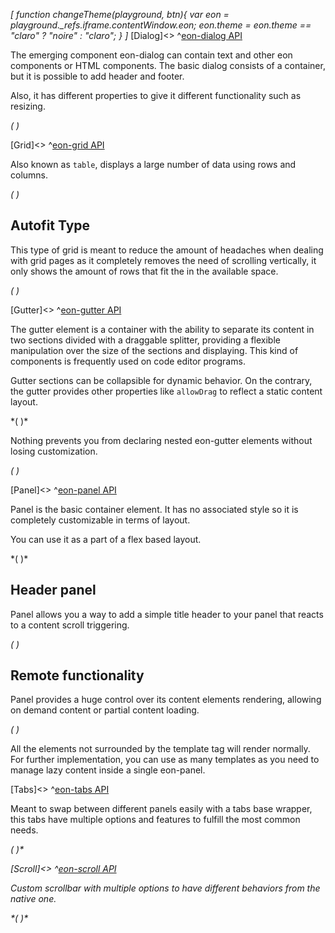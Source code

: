 *[
  function changeTheme(playground, btn){
    var eon = playground._refs.iframe.contentWindow.eon;
    eon.theme = eon.theme == "claro" ? "noire" : "claro";
  }
]*
[Dialog]<>
^[eon-dialog API](#!version=latest&mode=api&file=ui%2Feon-dialog%2Feon-dialog.html)


The emerging component eon-dialog can contain text and other eon components or HTML components.
The basic dialog consists of a container, but it is possible to add header and footer.

Also, it has different properties to give it different functionality such as resizing.


*(
<doc-playground label="Common Usage" format="true" html="true" js="true" css="true" selector=".content" format="true">
  <template type="html-head">
    <script>
      var eon = {
        cacheBusting: true
      }
    </script>
    <script src='framework/doc-eon/eon/eon.js'></script>
    <script>
      eon.import([
        'framework/doc-eon/eon/ui/eon-dialog',
        'framework/doc-eon/eon/ui/eon-text',
        'framework/doc-eon/eon/ui/eon-button',
        'framework/doc-eon/custom/doc-playground/doc-showcase'
      ])
    </script>
    <style>
      .content {
        display: flex;
        flex-wrap: wrap;
        width: 100%;
      }   
      #textDialog {
        max-width: 700px;
        max-height: 300px;
      }
      .d-dialog-form {
        display:flex;
        flex-direction: column;
        padding: 0;
      }
      .d-dialog-placeholder {
        height: 200px;
        width: 100%;
      }
      .d-top-margin {
        margin-top: 10px;
      }
      .d-right-margin {
        margin-right: 10px;
      }
      #loginDialog {
        min-height: 292px;
        min-width: 280px;
      }
      #loginDialog.eon-dialog-dialog .eon-dialog-content {
        padding: 0 25px 25px 25px;
      }
      .d-dialog-form eon-text {
        margin: 5px 0;
      }
      @media (max-width: 600px) {
        #textDialog {
          max-height: none;
        }
      }
      @media (max-width: 460px) {
        .d-dialog-form eon-text {
          width: 100% !important;
        }
      }
    </style>
  </template>
  <template type="html-body">
    <div class="content">
      <doc-showcase label="Interactive">
        <eon-button value="Show" onclick="document.querySelector('#textDialog').open()"></eon-button>
        <eon-dialog id="textDialog" class="d-dialog" heading="Interactive dialog" blur="true" closable="true" maximize="true"
          minimize="true" resize="true" drag="true" default-style="false">
          <eon-section type="content">
            <p>
              Lorem ipsum dolor sit amet, consectetur adipisicing elit, sed do eiusmod tempor
              incididunt ut labore et dolore magna aliqua.
              Ut enim ad minim veniam, quis nostrud exercitation ullamco laboris nisi ut
              aliquip
              ex ea commodo
              consequat. Duis aute irure dolor in reprehenderit in voluptate velit esse
              cillum
              dolore eu fugiat
              nulla pariatur. Excepteur sint occaecat cupidatat non proident, sunt in culpa
              qui
              officia deserunt
              mollit anim id est laborum.
              <br>
              <br> Lorem ipsum dolor sit amet, consectetur adipisicing elit, sed do eiusmod
              tempor incididunt ut labore
              et dolore magna aliqua. Ut enim ad minim veniam, quis nostrud exercitation
              ullamco
              laboris nisi ut
              aliquip ex ea commodo consequat. Duis aute irure dolor in reprehenderit in
              voluptate velit esse cillum
              dolore eu fugiat nulla pariatur. Excepteur sint occaecat cupidatat non
              proident,
              sunt in culpa qui
              officia deserunt mollit anim id est laborum.
              <br>
              <br> Lorem ipsum dolor sit amet, consectetur adipisicing elit, sed do eiusmod
              tempor incididunt ut labore
              et dolore magna aliqua.
              <br>
            </p>
          </eon-section>
          <eon-section type="footer" location="right">
            <eon-button class="d-right-margin" value="Cancel" design="flat" onclick="document.querySelector('#textDialog').close()">
            </eon-button>
          </eon-section>
        </eon-dialog>
      </doc-showcase>
      <doc-showcase label="Modal">
        <eon-button value="Show" onclick="document.querySelector('#loginDialog').open()">
        </eon-button>
        <eon-dialog id="loginDialog" modal="true" blur="true" resize="true" heading="Login" default-style="false">
          <eon-section type="content">
            <eon-form class="d-dialog-form" action="#" method="get">
              <eon-text name="userName" inline="false" placeholder="User name" label="User name"></eon-text>
              <eon-text name="userPass" inline="false" type="Password" placeholder="Password" label="Password"></eon-text>
              <eon-button class="d-top-margin" type="submit" value="Sign in" expand="full" design="flat"></eon-button>
            </eon-form>
          </eon-section>
        </eon-dialog>
      </doc-showcase>
    </div>
    <div style="height: 350px;"></div>
  </template>
  <template type="js">
    eon.onReady(function(){
      document.querySelector("#textDialog").open();
    });
  </template>
  <template type="footer">
    {"button":{"action":"changeTheme", "icon":"theme"}}
  </template>
</doc-playground>
)*

[Grid]<>
^[eon-grid API](#!version=latest&mode=api&file=ui%2Feon-grid%2Feon-grid.html)


Also known as `table`, displays a large number of data using rows and columns.

*(
<doc-playground label="Common Usage" html="true" js="true" css="true" selector="body" format="true">
  <template type="html-head">
    <script>
      var eon = {
        cacheBusting: true
      }
    </script>
    <script src='framework/doc-eon/eon/eon.js'></script>
    <script>
      eon.import([
        'framework/doc-eon/eon/ui/eon-grid',
        'framework/doc-eon/custom/doc-playground/doc-showcase'
      ]);
    </script>
  </template>
  <template type="html-body">
    <doc-showcase label="Scrollable Grid">
      <eon-grid footer="true" entries-count="false" row-min-height="80" column-min-width="200" columns="name, lastname, age, phone" headers="Name, Lastname, Age, Phone, DNI" style="height:394px" page-size="8" autofit="false">
        <eon-grid-row>
          <eon-grid-cell column="name">John</eon-grid-cell>
          <eon-grid-cell column="lastname">Doe</eon-grid-cell>
          <eon-grid-cell column="age">27</eon-grid-cell>
          <eon-grid-cell column="phone">766565454</eon-grid-cell>
        </eon-grid-row>
        <eon-grid-row>
          <eon-grid-cell column="name">Jill</eon-grid-cell>
          <eon-grid-cell column="lastname">Smith</eon-grid-cell>
          <eon-grid-cell column="phone">666676666</eon-grid-cell>
        </eon-grid-row>
        <eon-grid-row>
          <eon-grid-cell column="name">Joseph</eon-grid-cell>
          <eon-grid-cell column="lastname">Doe</eon-grid-cell>
          <eon-grid-cell column="age">16</eon-grid-cell>
          <eon-grid-cell column="phone">3345</eon-grid-cell>
        </eon-grid-row>
        <eon-grid-row>
          <eon-grid-cell column="name">Charles</eon-grid-cell>
          <eon-grid-cell column="lastname">Doe</eon-grid-cell>
          <eon-grid-cell column="age">27</eon-grid-cell>
          <eon-grid-cell column="phone">766565454</eon-grid-cell>
        </eon-grid-row>
        <eon-grid-row>
          <eon-grid-cell column="name">Jaime</eon-grid-cell>
          <eon-grid-cell column="lastname">Doe</eon-grid-cell>
          <eon-grid-cell column="age">16</eon-grid-cell>
          <eon-grid-cell column="phone">3345</eon-grid-cell>
        </eon-grid-row>
        <eon-grid-row>
          <eon-grid-cell column="name">Johan</eon-grid-cell>
          <eon-grid-cell column="lastname">Doe</eon-grid-cell>
          <eon-grid-cell column="phone">666676666</eon-grid-cell>
        </eon-grid-row>
        <eon-grid-row>
          <eon-grid-cell column="name">David</eon-grid-cell>
          <eon-grid-cell column="lastname">Doe</eon-grid-cell>
          <eon-grid-cell column="age">27</eon-grid-cell>
          <eon-grid-cell column="phone">766565454</eon-grid-cell>
        </eon-grid-row>
        <eon-grid-row>
          <eon-grid-cell column="name">Samuel</eon-grid-cell>
          <eon-grid-cell column="lastname">Doe</eon-grid-cell>
          <eon-grid-cell column="age">16</eon-grid-cell>
          <eon-grid-cell column="phone">3345</eon-grid-cell>
        </eon-grid-row>
        <eon-grid-row>
          <eon-grid-cell column="name">Vera</eon-grid-cell>
          <eon-grid-cell column="lastname">Doe</eon-grid-cell>
          <eon-grid-cell column="phone">666676666</eon-grid-cell>
        </eon-grid-row>
        <eon-grid-row>
          <eon-grid-cell column="name">Janine</eon-grid-cell>
          <eon-grid-cell column="lastname">Jackson</eon-grid-cell>
          <eon-grid-cell column="age">27</eon-grid-cell>
          <eon-grid-cell column="phone">766565454</eon-grid-cell>
        </eon-grid-row>
      </eon-grid>
    </doc-showcase>
  </template>
  <template type="footer">
    {"button":{"action":"changeTheme", "icon":"theme"}}
  </template>
</doc-playground>
)*

## Autofit Type
This type of grid is meant to reduce the amount of headaches when dealing with grid pages as it completely removes the need of scrolling vertically, it only shows the amount of rows that fit the in the available space.

*(
<doc-playground label="Autofit" html="true" js="true" css="true" selector="body" format="true">
  <template type="html-head">
    <script>
      var eon = {
        cacheBusting: true
      }
    </script>
    <script src='framework/doc-eon/eon/eon.js'></script>
    <script>
      eon.import([
        'framework/doc-eon/eon/ui/eon-grid',
        'framework/doc-eon/custom/doc-playground/doc-showcase'
      ]);
    </script>
  </template>
  <template type="html-body">
    <doc-showcase label='Smaller Space'>
      <eon-grid resizable="false" footer="true" entries-count="false" row-min-height="80"     column-min-width="200" autofit="true" columns="name, lastname, age, phone" headers="Name, Lastname, Age, Phone, DNI" style="height:315px">
        <eon-grid-row>
            <eon-grid-cell column="name">John</eon-grid-cell>
            <eon-grid-cell column="lastname">Doe</eon-grid-cell>
            <eon-grid-cell column="age">27</eon-grid-cell>
            <eon-grid-cell column="phone">766565454</eon-grid-cell>
        </eon-grid-row>
        <eon-grid-row>
            <eon-grid-cell column="name">Jill</eon-grid-cell>
            <eon-grid-cell column="lastname">Smith</eon-grid-cell>
            <eon-grid-cell column="phone">666676666</eon-grid-cell>
        </eon-grid-row>
        <eon-grid-row>
            <eon-grid-cell column="name">Joseph</eon-grid-cell>
            <eon-grid-cell column="lastname">Doe</eon-grid-cell>
            <eon-grid-cell column="age">16</eon-grid-cell>
            <eon-grid-cell column="phone">3345</eon-grid-cell>
        </eon-grid-row>
        <eon-grid-row>
            <eon-grid-cell column="name">Charles</eon-grid-cell>
            <eon-grid-cell column="lastname">Doe</eon-grid-cell>
            <eon-grid-cell column="age">27</eon-grid-cell>
            <eon-grid-cell column="phone">766565454</eon-grid-cell>
        </eon-grid-row>
        <eon-grid-row>
            <eon-grid-cell column="name">Jaime</eon-grid-cell>
            <eon-grid-cell column="lastname">Doe</eon-grid-cell>
            <eon-grid-cell column="age">16</eon-grid-cell>
            <eon-grid-cell column="phone">3345</eon-grid-cell>
        </eon-grid-row>
        <eon-grid-row>
            <eon-grid-cell column="name">Johan</eon-grid-cell>
            <eon-grid-cell column="lastname">Doe</eon-grid-cell>
            <eon-grid-cell column="phone">666676666</eon-grid-cell>
        </eon-grid-row>
        <eon-grid-row>
            <eon-grid-cell column="name">David</eon-grid-cell>
            <eon-grid-cell column="lastname">Doe</eon-grid-cell>
            <eon-grid-cell column="age">27</eon-grid-cell>
            <eon-grid-cell column="phone">766565454</eon-grid-cell>
        </eon-grid-row>
        <eon-grid-row>
            <eon-grid-cell column="name">Samuel</eon-grid-cell>
            <eon-grid-cell column="lastname">Doe</eon-grid-cell>
            <eon-grid-cell column="age">16</eon-grid-cell>
            <eon-grid-cell column="phone">3345</eon-grid-cell>
        </eon-grid-row>
        <eon-grid-row>
            <eon-grid-cell column="name">Vera</eon-grid-cell>
            <eon-grid-cell column="lastname">Doe</eon-grid-cell>
            <eon-grid-cell column="phone">666676666</eon-grid-cell>
        </eon-grid-row>
        <eon-grid-row>
            <eon-grid-cell column="name">Janine</eon-grid-cell>
            <eon-grid-cell column="lastname">Jackson</eon-grid-cell>
            <eon-grid-cell column="age">27</eon-grid-cell>
            <eon-grid-cell column="phone">766565454</eon-grid-cell>
        </eon-grid-row>
      </eon-grid>
    </doc-showcase>
      <doc-showcase label='Larger Space'>
      <eon-grid resizable="false" footer="true" entries-count="false" row-min-height="80"     column-min-width="200" autofit="true" columns="name, lastname, age, phone" headers="Name, Lastname, Age, Phone, DNI" style="height:580px">
        <eon-grid-row>
            <eon-grid-cell column="name">John</eon-grid-cell>
            <eon-grid-cell column="lastname">Doe</eon-grid-cell>
            <eon-grid-cell column="age">27</eon-grid-cell>
            <eon-grid-cell column="phone">766565454</eon-grid-cell>
        </eon-grid-row>
        <eon-grid-row>
            <eon-grid-cell column="name">Jill</eon-grid-cell>
            <eon-grid-cell column="lastname">Smith</eon-grid-cell>
            <eon-grid-cell column="phone">666676666</eon-grid-cell>
        </eon-grid-row>
        <eon-grid-row>
            <eon-grid-cell column="name">Joseph</eon-grid-cell>
            <eon-grid-cell column="lastname">Doe</eon-grid-cell>
            <eon-grid-cell column="age">16</eon-grid-cell>
            <eon-grid-cell column="phone">3345</eon-grid-cell>
        </eon-grid-row>
        <eon-grid-row>
            <eon-grid-cell column="name">Charles</eon-grid-cell>
            <eon-grid-cell column="lastname">Doe</eon-grid-cell>
            <eon-grid-cell column="age">27</eon-grid-cell>
            <eon-grid-cell column="phone">766565454</eon-grid-cell>
        </eon-grid-row>
        <eon-grid-row>
            <eon-grid-cell column="name">Jaime</eon-grid-cell>
            <eon-grid-cell column="lastname">Doe</eon-grid-cell>
            <eon-grid-cell column="age">16</eon-grid-cell>
            <eon-grid-cell column="phone">3345</eon-grid-cell>
        </eon-grid-row>
        <eon-grid-row>
            <eon-grid-cell column="name">Johan</eon-grid-cell>
            <eon-grid-cell column="lastname">Doe</eon-grid-cell>
            <eon-grid-cell column="phone">666676666</eon-grid-cell>
        </eon-grid-row>
        <eon-grid-row>
            <eon-grid-cell column="name">David</eon-grid-cell>
            <eon-grid-cell column="lastname">Doe</eon-grid-cell>
            <eon-grid-cell column="age">27</eon-grid-cell>
            <eon-grid-cell column="phone">766565454</eon-grid-cell>
        </eon-grid-row>
        <eon-grid-row>
            <eon-grid-cell column="name">Samuel</eon-grid-cell>
            <eon-grid-cell column="lastname">Doe</eon-grid-cell>
            <eon-grid-cell column="age">16</eon-grid-cell>
            <eon-grid-cell column="phone">3345</eon-grid-cell>
        </eon-grid-row>
        <eon-grid-row>
            <eon-grid-cell column="name">Vera</eon-grid-cell>
            <eon-grid-cell column="lastname">Doe</eon-grid-cell>
            <eon-grid-cell column="phone">666676666</eon-grid-cell>
        </eon-grid-row>
        <eon-grid-row>
            <eon-grid-cell column="name">Janine</eon-grid-cell>
            <eon-grid-cell column="lastname">Jackson</eon-grid-cell>
            <eon-grid-cell column="age">27</eon-grid-cell>
            <eon-grid-cell column="phone">766565454</eon-grid-cell>
        </eon-grid-row>
      </eon-grid>
    </doc-showcase>
  </template>
  <template type="footer">
    {"button":{"action":"changeTheme", "icon":"theme"}}
  </template>
</doc-playground>
)*


[Gutter]<>
^[eon-gutter API](#!version=latest&mode=api&file=ui%2Feon-gutter%2Feon-gutter.html)


The gutter element is a container with the ability to separate its content in two sections divided with a draggable splitter, providing a flexible manipulation over the size of the sections and displaying. This kind of components is frequently used on code editor programs.

Gutter sections can be collapsible for dynamic behavior. On the contrary, the gutter provides other properties like `allowDrag` to reflect a static content layout.

*(
<doc-playground label="Horizontal Gutter" format="true" html="true" js="true" css="true" selector="body" format="true">
 <template type="html-head">
    <script>
      var eon = {
        cacheBusting: true
      }
    </script>
    <script src='framework/doc-eon/eon/eon.js'></script>
    <script>
      eon.themeSchema = {
        claro: ["eon-gutter"]
      }
    </script>
    <script>
      eon.import([
        'framework/doc-eon/eon/ui/eon-gutter',
        'framework/doc-eon/custom/doc-playground/doc-showcase'
      ])
    </script>
    <style>
      body {
        display: flex;
        flex-wrap: wrap;
      }
      doc-showcase {
          width: 100%;
      }
      doc-showcase .doc-showcase-content {
        height: 250px;
        width: 100%;
      }
    </style>
  </template>
  <template type="html-body">
    <doc-showcase>
      <eon-gutter type="horizontal" collapsible="true">
        <eon-section class="section">
          <div class="gutter-box blue"></div>
          <div class="gutter-box blue"></div>
          <div class="gutter-box blue"></div>
          <div class="gutter-box blue"></div>
        </eon-section>
        <eon-section>
          <div class="gutter-box orange"></div>
          <div class="gutter-box orange"></div>
          <div class="gutter-box orange"></div>
          <div class="gutter-box orange"></div>
        </eon-section>
      </eon-gutter>
    </doc-showcase>
  </template>
  <template type="css">
    .gutter-box {
        height: 50px;
        width: 50px;
        min-width: 50px;
        margin: 8px;
        background: #76bb72;
    }
    .blue {
      background-color: #7296bb !important;
    }

    .red {
      background-color: #b36a6a;
    }
  </template>
  <template type="footer">
    {"button":{"action":"changeTheme", "icon":"theme"}}
  </template>
</doc-playground>
)*


Nothing prevents you from declaring nested eon-gutter elements without losing customization.


*(
<doc-playground label="Nested Gutter" format="true" html="true" js="true" css="true" selector="body" format="true">
  <template type="html-head">
    <script>
      var eon = {
        cacheBusting: true
      }
    </script>
    <script src='framework/doc-eon/eon/eon.js'></script>
    <script>
      eon.themeSchema = {
        claro: ["eon-gutter"]
      }
    </script>
    <script>
      eon.import([
        'framework/doc-eon/eon/ui/eon-gutter',
        'framework/doc-eon/custom/doc-playground/doc-showcase'
      ])
    </script>
    <style>
      body{
        display: flex;
        flex-wrap: wrap;
        width: 100%;
      }
      doc-showcase {
          width: 100%;
      }
      doc-showcase .doc-showcase-content {
        height: 350px;
        width: 100%;
      }
      .doc-showcase-title {
          display: none;
      }
    </style>
  </template>
  <template type="html-body">
    <doc-showcase>
      <eon-gutter type="vertical" collapsible="true">
        <eon-section>
          <eon-gutter collapsible="true">
            <eon-section class="section">
              <div class="gutter-box blue"></div>
              <div class="gutter-box blue"></div>
              <div class="gutter-box blue"></div>
              <div class="gutter-box blue"></div>
            </eon-section>
            <eon-section>
              <div class="gutter-box orange"></div>
              <div class="gutter-box orange"></div>
              <div class="gutter-box orange"></div>
              <div class="gutter-box orange"></div>
            </eon-section>
          </eon-gutter>
        </eon-section>
        <eon-section>
          <div class="gutter-box red"></div>
          <div class="gutter-box red"></div>
          <div class="gutter-box red"></div>
          <div class="gutter-box red"></div>
        </eon-section>
      </eon-gutter>
    </doc-showcase>
  </template>
  <template type="css">
    .gutter-box {
        height: 50px;
        width: 50px;
        min-width: 50px;
        margin: 8px;
        background: #76bb72;
    }
    .blue {
      background-color: #7296bb !important;
    }
    .orange {
      background-color: #bb9772;
    }
    .red {
      background-color: #b36a6a;
    }
  </template>
  <template type="footer">
    {"button":{"action":"changeTheme", "icon":"theme"}}
  </template>
</doc-playground>
)*

[Panel]<>
^[eon-panel API](#!version=latest&mode=api&file=ui%2Feon-panel%2Feon-panel.html)


Panel is the basic container element. It has no associated style so it is completely customizable in terms of layout. 

You can use it as a part of a flex based layout.

*(
<doc-playground label="Simple Panels" format="true" html="true" js="true" css="true" selector="body" format="true">
  <template type="html-head">
    <script>
      var eon = {
        cacheBusting: true
      }
      eon.themeSchema = {
        claro: ["eon-panel"]
      }
    </script>
    <script src='framework/doc-eon/eon/eon.js'></script>
    <script>
      eon.import([
        'framework/doc-eon/eon/ui/eon-button',
        'framework/doc-eon/eon/ui/eon-panel',
        'framework/doc-eon/custom/doc-playground/doc-showcase'
      ]);
    </script>
    <style>
      body {
        display: flex;
        flex-wrap: wrap;
      }
      @media (max-width: 430px) {
        doc-showcase {
          width: calc(100% - 40px);
        }
      @media (max-width: 460px) {
        .doc-showcase-content > eon-panel {
          height: 260px;
          width: 260px;
        }
      }
    </style>
  </template>
  <template type="html-body">
    <doc-showcase label="Flex Layout">
      <eon-panel class="panel" fill="false" allow-scroll="false">
        <eon-panel class="panel-children" fill="false" allow-scroll="false">
          <eon-panel class="panel-children mid-width black animated" content-class="panel" fill="false"
            allow-scroll="false"></eon-panel>
          <eon-panel class="panel-children mid-width grey" fill="false" allow-scroll="false">
            <eon-panel class="panel-children mid-width mid-height blue animated" fill="false"
              allow-scroll="false"></eon-panel>
            <eon-panel class="panel-children mid-width mid-height blue animated" fill="false"
              allow-scroll="false"></eon-panel>
          </eon-panel>
        </eon-panel>
        <eon-panel class="panel-children row-reverse" fill="false" allow-scroll="false">
          <eon-panel class="panel-children mid-width red animated" fill="false" allow-scroll="false"></eon-panel>
          <eon-panel class="panel-children mid-width grey" fill="false" allow-scroll="false">
            <eon-panel class="panel-children mid-width mid-height blue animated" fill="false"
              allow-scroll="false"></eon-panel>
            <eon-panel class="panel-children mid-width mid-height blue animated" fill="false"
              allow-scroll="false"></eon-panel>
          </eon-panel>
        </eon-panel>
      </eon-panel>
    </doc-showcase>
  </template>
  <template type="css">
    eon-panel {
      transition: transform .2s, background-color .2s;
      backface-visibility: hidden;
      transform: translateZ(0);
    }
    eon-panel.animated {
      box-shadow: 0 1px 6px 0 #696969;
    }
    eon-panel.animated:hover {
      transform: translateZ(0) scale(.96);
      cursor: pointer;
    }
    .panel {
      display: flex;
      flex-direction: column;
      height: 400px;
      max-width: 400px;
      width: 400px;
      overflow: hidden;
    }
    .panel-children {
      display: flex;
      height: calc(100% - 10px);
      width: 100%;
      overflow: hidden;
    }

    .row-reverse {
      flex-direction: row-reverse;
    }
    .mid-width {
      width: calc(50% - 5px);
    }
    .mid-height {
      height: calc(50% - 5px);
    }

    .grey {
      background-color: #f5f5f5;
    }
    .blue {
      background-color: #7296bb;
    }
    .red {
      background-color: #b36a6a;
    }
    .brown {
      background-color: #bb9772;
    }
    .black {
      background-color: #696969;
    }
  </template>
  <template type="js">
    /* ** Bug on this doc version
    eon.onReady(function () {
      var panels = $("eon-panel");
      var colors = ["#b74747", "#696969", "#8c47b7", "#bb9772", "#b36a6a", "#7296bb", "#76bb72"];
      
      for (var i in panels) {
        var panel = panels[i];
        console.log(panel)
        if (panel.classList && panel.classList.contains("eon-boxshadow1")) {
          panel.addEventListener("click", function (e) {
            var color = Math.floor((Math.random() * 6) + 1);
            this.style.backgroundColor = colors[color];
          }, false);
        }
      }
    });*/
  </template>
  <template type="footer">
    {"button":{"action":"changeTheme", "icon":"theme"}}
  </template>
</doc-playground>
)*

## Header panel
Panel allows you a way to add a simple title header to your panel that reacts to a content scroll 
triggering.


*(
<doc-playground label="Header Panels" format="true" html="true" js="true" css="true" selector="body" format="true">
  <template type="html-head">
    <script>
      var eon = {
        cacheBusting: true
      }
       eon.themeSchema = {
        claro: ["eon-panel"]
      }
    </script>
    <script src='framework/doc-eon/eon/eon.js'></script>
    <script>
      eon.import([
        'framework/doc-eon/eon/ui/eon-panel',
        'framework/doc-eon/eon/ui/eon-bubble',
        'framework/doc-eon/custom/doc-playground/doc-showcase'
      ])
    </script>
    <style>
      body {
        display: flex;
        flex-wrap: wrap;
      }
      @media (max-width: 430px) {
        doc-showcase {
          width: calc(100% - 40px);
        }
      }
    </style>
  </template>
  <template type="html-body">
    <doc-showcase label="Simple Header">
      <eon-panel default-style="false" class="header-panel" fill="false" 
          scroll-fill="true" >
        <eon-section type="header">
          <span>Squares</span>
        </eon-section>
        <eon-section type="content">
          <div class="header-panel-square brown"></div>
          <div class="header-panel-square brown"></div>
          <div class="header-panel-square brown"></div>
          <div class="header-panel-square brown"></div>
        </eon-section>
      </eon-panel>
    </doc-showcase>
    <doc-showcase label="Growing Header">
      <eon-panel default-style="false" class="header-panel" fill="false" 
          scroll-fill="true" >
        <eon-section type="header" grow="true">
          <span>Squares</span>
        </eon-section>
        <eon-section type="content">
          <div class="header-panel-square blue"></div>
          <div class="header-panel-square blue"></div>
          <div class="header-panel-square blue"></div>
          <div class="header-panel-square blue"></div>
          <eon-bubble type="static" class="" ></eon-bubble>
        </eon-section>
      </eon-panel>
    </doc-showcase>
  </template>
  <template type="css">
    .header-panel {
      height: 220px;
      width: 200px;
    }
    .header-panel-square {
      width: 100%;
      height: 100px;
      margin-top: 12px;
      transition: all .2s;
    }
    eon-bubble {
      bottom: 16px;
      right: 16px;
      height: 40px;
      width: 40px;
      position: absolute;
    }
    .brown {
      background-color: #bb9772;
    }
    .blue {
      background-color: #7296bb;
    }
    .red {
      background-color: #b36a6a;
    }
  </template>
  <template type="footer">
    {"button":{"action":"changeTheme", "icon":"theme"}}
  </template>
</doc-playground>
)*

## Remote functionality
Panel provides a huge control over its content elements rendering, allowing on demand content or partial content loading.

*(
<doc-playground label="Remote content" format="true" html="true" js="true" css="true" selector="body" format="true">
  <template type="html-head">
    <script>
      var eon = {
        cacheBusting: true
      }
       eon.themeSchema = {
        claro: ["eon-panel"]
      }
    </script>
    <script src='framework/doc-eon/eon/eon.js'></script>
    <script>
      eon.import([
        'framework/doc-eon/eon/ui/eon-button',
        'framework/doc-eon/eon/ui/eon-panel',
        'framework/doc-eon/custom/doc-playground/doc-showcase'
      ])
    </script>
    <style>
      body {
        display: flex;
        flex-wrap: wrap;
      }
      @media (max-width: 430px) {
        doc-showcase {
          width: calc(100% - 40px);
        }
        eon-panel {
          width: 100%;
          min-width: 100% !important;
        }
        .panel-content {
          width: 100% !important;
        }
      }
    </style>
  </template>
  <template type="html-body">
    <doc-showcase label="On demand rendering">
      <eon-button class="panel-button" inline="true" value="Render lazy" onclick="renderLazy()"></eon-button>
      <eon-panel id="lazy-content" class="panel" default-style="false" fill="false" allow-scroll="false">
        <div class="panel-content place-holder">I'm a hidden div!</div>
        <template>
          <div class="panel-content" style="background-color: #7296bb;">
            I'm an on demand rendered div!
          </div>
        </template>
      </eon-panel>
    </doc-showcase>
  </template>
  <template type="css">
    .panel {
      flex-direction: column;
      min-width: 350px;
      height: 100px;
    }
    .panel-content {
      height: 100px;
      width: 350px;
      display: flex;
      justify-content: center;
      align-items: center;
      font-size: 18px;
      text-align: center;
      padding: 6px;
      color: #ffffff;
      box-sizing: border-box;
    }
    .place-holder {
      background-color: #76bb72;
      -moz-box-shadow: inset 0 0 10px #ffffff;
      -webkit-box-shadow: inset 0 0 10px #ffffff;
      box-shadow: inset 0 0 10px #ffffff;
    }
    .panel-button {
      width: 150px;
      margin-bottom: 10px;
    }
    #lazy-remote {
      -webkit-box-shadow: 0px 0px 10px #d8d8d8;
      -moz-box-shadow: 0px 0px 10px #d8d8d8;
      box-shadow: 0px 0px 10px #d8d8d8;
    }
  </template>
  <template type="js">
    function renderLazy() {
      document.querySelector("#lazy-content").render();
      // Remove place holder
      document.querySelector("#lazy-content .place-holder").style.display = "none";
    }
    function importRemote() {
      document.querySelector("#lazy-remote").importContent();
      // Remove place holder
      document.querySelector("#lazy-remote .place-holder").style.display = "none";
    }
  </template>
  <template type="footer">
    {"button":{"action":"changeTheme", "icon":"theme"}}
  </template>
</doc-playground>
)*

All the elements not surrounded by the template tag will render normally. 
For further implementation, you can use as many templates as you need to manage lazy content inside a single eon-panel.

[Tabs]<>
^[eon-tabs API](#!version=latest&mode=api&file=ui%2Feon-panel%2Feon-panel.html)

Meant to swap between different panels easily with a tabs base wrapper, this tabs have multiple options and features to fulfill the most common needs.

*(
<doc-playground label="Common usage" format="true" html="true" js="true" css="true" selector="body" format="true">
  <template type="html-head">
    <script>
      var eon = {
        cacheBusting: true
      }
    </script>
    <script src='framework/doc-eon/eon/eon.js'></script>
    <script>
      eon.import([
        'framework/doc-eon/eon/ui/eon-tabs',
        'framework/doc-eon/custom/doc-playground/doc-showcase'
      ])
    </script>
    <style>
      body {
        display: flex;
        flex-wrap: wrap;
      }
      doc-showcase {
        width: 100%;
      }
      @media (max-width: 430px) {
        doc-showcase {
          width: calc(100% - 40px);
        }
        eon-panel {
          width: 100%;
          min-width: 100% !important;
        }
        .panel-content {
          width: 100% !important;
        }
      }
    </style>
  </template>
  <template type="html-body">
    <doc-showcase label="Closable and Draggable">
      <eon-tabs class="d-tabs" dragging="true" closable="true">
        <eon-panel default-style="false" name="Help" tab-title="Blue">
          <div class="d-tabs-content blue"></div>
        </eon-panel>
        <eon-panel default-style="false" name="serverStart" tab-title="Green">
          <div class="d-tabs-content green"></div>
        </eon-panel>
        <eon-panel default-style="false" name="build" tab-title="Red">
          <div class="d-tabs-content red"></div>
        </eon-panel>
      </eon-tabs>
    </doc-showcase>
  </template>
  <template type="css">
    /* Tabs custom style */
      .d-tabs {
        height: 330px;
        width: 100%;
        padding: 0;
        -webkit-box-shadow: 0px 0px 10px #d8d8d8;
        -moz-box-shadow: 0px 0px 10px #d8d8d8;
        box-shadow: 0px 0px 10px #d8d8d8;
      }

      .d-tabs-content {
        height: 100%;
        display: flex;
        align-items: center;
        justify-content: center;
      }

      .blue {
        background-color: #7296bb !important;
      }

      .green {
        background-color: #76bb72 !important;
      }

      .red {
        background-color: #b36a6a;
      }
  </template>
  <template type="footer">
    {"button":{"action":"changeTheme", "icon":"theme"}}
  </template>
</doc-playground>
)*

[Scroll]<>
^[eon-scroll API](#!version=latest&mode=api&file=ui%2Feon-panel%2Feon-panel.html)


Custom scrollbar with multiple options to have different behaviors from the native one.

*(
<doc-playground label="Common usage" format="true" html="true" js="true" css="true" selector="body" format="true">
  <template type="html-head">
    <script>
      var eon = {
        cacheBusting: true
      }
    </script>
    <script src='framework/doc-eon/eon/eon.js'></script>
    <script>
      eon.import([
        'framework/doc-eon/eon/ui/eon-scroll',
        'framework/doc-eon/custom/doc-playground/doc-showcase'
      ])
    </script>
    <style>
      body {
        display: flex;
        flex-wrap: wrap;
      }
      doc-showcase {
        width: 100%;
      }
      .doc-showcase-content {
        height : 500px;
      }
      @media (max-width: 430px) {
        doc-showcase {
          width: calc(100% - 40px);
        }
      }
    </style>
  </template>
  <template type="html-body">
    <doc-showcase label="Auto hide">
      <eon-scroll fill="true" arrow-scrolls="true" rail-scrolls="true">
      <div style="width: 100%; color: #d3d3d3;">
      Lorem ipsum dolor sit amet, consectetur adipiscing elit. Maecenas et placerat nulla, at suscipit lorem. Nulla ac elementum quam, rhoncus interdum quam. Morbi volutpat mauris eu lectus consequat sollicitudin. Curabitur eu odio maximus, consectetur quam vitae, vestibulum erat. Cras id rutrum ligula. Vestibulum viverra libero dui, non elementum erat porttitor ullamcorper. Donec euismod fringilla arcu, quis lacinia urna volutpat id. Quisque eget pellentesque arcu, sit amet blandit nisi. Donec eu maximus ex, at elementum est. Etiam consequat vestibulum justo, facilisis aliquet nisi sodales nec. Donec rutrum pulvinar justo, nec pharetra felis fringilla ac. Aliquam posuere gravida erat et tristique. In congue felis sit amet suscipit pharetra. Vestibulum volutpat non diam imperdiet sodales. Donec vitae tempor turpis.<br><br>

Ut ornare rhoncus volutpat. Nulla facilisi. Etiam eget rhoncus libero. Duis nec fermentum mauris. Vestibulum sed finibus nulla, eu accumsan turpis. Vivamus vel dui blandit, cursus libero id, pellentesque urna. Fusce venenatis eleifend ipsum. Etiam ornare consectetur odio. Nunc blandit ac est nec suscipit. Donec ac enim lacus. Nullam ante mi, vestibulum non enim hendrerit, maximus tempus orci. Cras vestibulum mauris nunc, nec rutrum ante convallis id. Sed porta nulla eu egestas ornare. Fusce ligula sapien, scelerisque vel suscipit sit amet, tincidunt id metus. Etiam malesuada dignissim libero.<br><br>

Morbi tempor magna nunc, quis pellentesque sem tristique ut. Quisque nec nunc congue, aliquet massa vitae, pharetra metus. Nulla leo neque, efficitur sed congue vitae, ultricies sed nisi. Morbi at risus id erat egestas lacinia vitae vel diam. In at nisi urna. Nunc dapibus tincidunt suscipit. Donec aliquam placerat justo eget dignissim. Class aptent taciti sociosqu ad litora torquent per conubia nostra, per inceptos himenaeos. Integer et ligula tincidunt, efficitur eros auctor, interdum sem.<br><br>

Pellentesque aliquam tellus vitae velit fringilla, sed luctus metus rutrum. Curabitur nibh urna, facilisis sit amet augue sit amet, ullamcorper pretium turpis. Donec nec justo ac erat porttitor fringilla vitae quis eros. Nunc sapien justo, lobortis eget libero id, pretium aliquam urna. Vivamus lobortis, odio finibus luctus faucibus, quam ligula pellentesque ex, vel rutrum mauris justo vitae lectus. Duis diam purus, mattis et erat vitae, congue dignissim tortor. Ut id nunc interdum, semper tellus non, ornare orci.<br><br>

Fusce porta a mauris in porta. Nam consectetur laoreet est at pretium. Nam et dapibus dui. Aenean quis feugiat mauris, sit amet fringilla nunc. Aenean consequat tempus ultricies. Vivamus a ipsum sit amet massa pellentesque tristique accumsan ac nisl. Praesent facilisis ultricies mi nec interdum. Nullam sem ante, pharetra ac fringilla nec, ornare vel est. Sed diam velit, mattis aliquam eros hendrerit, posuere fermentum ex. Lorem ipsum dolor sit amet, consectetur adipiscing elit. Nullam consequat rhoncus ex, ac rhoncus nibh porta eu. Quisque congue elit ac neque fringilla, a aliquet lorem laoreet. Class aptent taciti sociosqu ad litora torquent per conubia nostra, per inceptos himenaeos. Nulla auctor blandit augue id tempus. Nulla vel lobortis lectus, at volutpat nisl. Donec quis mauris diam.<br><br>

Cras sed mollis dui. Vivamus vitae risus nulla. Quisque at est mattis, aliquet quam vel, sodales augue. Vivamus eget velit consectetur, feugiat urna id, convallis dui. Proin id consectetur felis, quis cursus augue. Donec ac ex scelerisque, luctus ante a, tempus neque. Sed luctus velit non sagittis egestas. Aliquam neque risus, tincidunt non quam sit amet, feugiat rutrum orci. Donec id dolor lectus. Sed accumsan, mauris quis finibus laoreet, nulla lacus ultricies nunc, vitae auctor tellus velit in mi. Mauris quis tempor lacus. Morbi molestie ligula id dui congue, eu sagittis enim placerat.<br><br>

Vestibulum hendrerit ligula erat, at eleifend arcu scelerisque et. Vestibulum volutpat urna sit amet ultricies consectetur. Integer consectetur scelerisque urna, suscipit auctor odio congue in. Etiam sagittis maximus condimentum. Quisque eget ligula faucibus mauris convallis consectetur. Mauris ullamcorper nisi id malesuada tincidunt. Mauris lacinia dui sed ullamcorper pulvinar. Quisque eget placerat massa. Ut mattis sem nunc, nec iaculis massa vulputate a. Vivamus ornare finibus eros vitae tincidunt. In et luctus lacus. Cras malesuada fermentum mi sed pretium. Nulla lacinia rutrum odio. Suspendisse suscipit nec magna non lacinia. In hac habitasse platea dictumst. Ut ac consectetur turpis, eu finibus ligula.<br><br>

Morbi consectetur hendrerit mauris non sodales. Praesent vitae viverra arcu, a porta enim. Nunc sed neque imperdiet, commodo massa ac, condimentum massa. Curabitur congue eros a dui lobortis dignissim. Proin nisi nunc, volutpat quis sem vitae, faucibus dapibus lectus. Suspendisse potenti. Sed ex leo, suscipit eget tempor a, vehicula vel dolor. Morbi tristique auctor ultrices. Quisque ornare quam in risus bibendum molestie sit amet sed lacus. Pellentesque a ultricies diam, vitae tincidunt sapien.<br><br>

Cras nulla lacus, sodales eget mollis vitae, vulputate quis tortor. Etiam non nibh at lectus consectetur blandit. Nulla a sapien fermentum elit vestibulum dictum vitae nec leo. Duis sodales, enim nec bibendum pretium, neque ligula lacinia est, cursus condimentum ligula mi vitae enim. Phasellus sollicitudin at enim sollicitudin convallis. Aliquam leo risus, blandit sed dui a, maximus mollis lorem. Praesent aliquet at eros a dictum. Nunc pulvinar dui vitae tempus suscipit. Suspendisse tempor in tellus at commodo. Sed quis molestie lectus, id lacinia mi. Donec justo nulla, lobortis sed massa vel, vulputate consectetur massa. Cras egestas varius lectus, sed ornare lacus. Mauris at sollicitudin metus, id blandit libero. Suspendisse vulputate sodales urna eu scelerisque. In bibendum mi sed nunc cursus efficitur. Duis lobortis vulputate nunc a posuere.<br><br>

Mauris vel pulvinar mi. Nullam eu facilisis nibh. Nulla at leo vel velit cursus lacinia vitae eleifend justo. In sed quam vel felis faucibus condimentum id a neque. Donec nibh lorem, facilisis congue mollis ut, ultricies mattis libero. Donec viverra egestas iaculis. Vivamus gravida mi id accumsan pharetra.<br><br>
      </div>
      </eon-scroll>
    </doc-showcase>
  </template>
  <template type="css">
  </template>
  <template type="js">
  </template>
  <template type="footer">
    {"button":{"action":"changeTheme", "icon":"theme"}}
  </template>
</doc-playground>
)*

